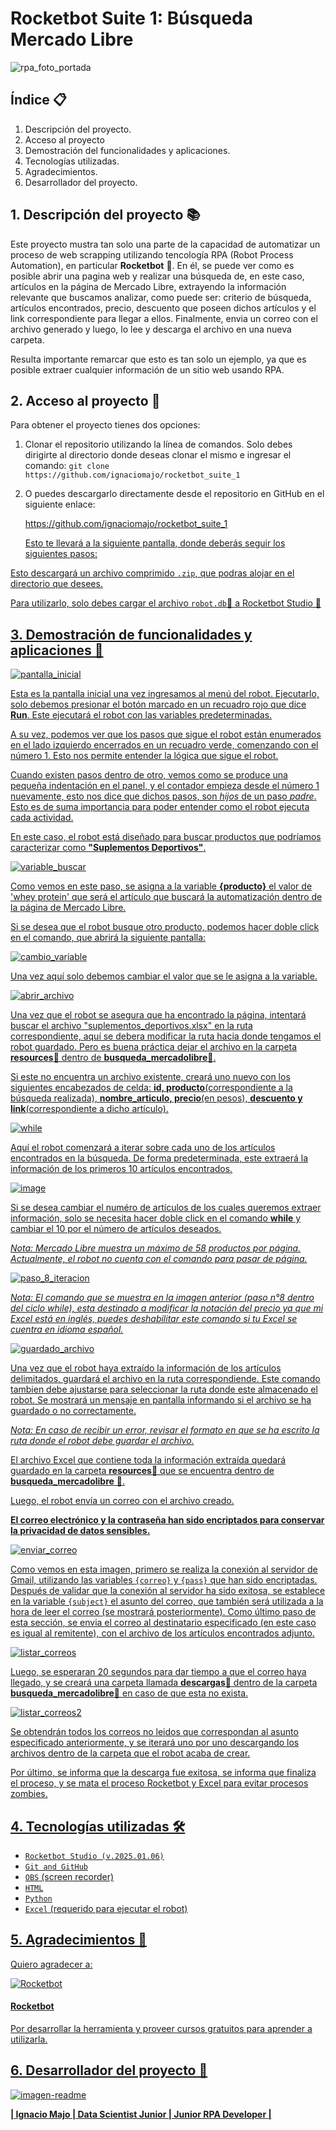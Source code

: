 # Rocketbot Suite 1: Búsqueda Mercado Libre

![rpa_foto_portada](https://github.com/user-attachments/assets/5856b017-6874-4660-8dd6-6d0b7e582bd8)

## Índice 📋

1. Descripción del proyecto.
2. Acceso al proyecto
3. Demostración del funcionalidades y aplicaciones.
4. Tecnologías utilizadas.
5. Agradecimientos.
6. Desarrollador del proyecto.

## 1. Descripción del proyecto 📚

Este proyecto mustra tan solo una parte de la capacidad de automatizar un proceso de web scrapping utilizando tencología RPA (Robot Process Automation), en particular **Rocketbot** 🚀. En él, se puede ver como es posible abrir una pagina web y realizar una búsqueda de, en este caso, artículos en la página de Mercado Libre, extrayendo la información relevante que buscamos analizar, como puede ser: criterio de búsqueda, artículos encontrados, precio, descuento que poseen dichos artículos y el link correspondiente para llegar a ellos. Finalmente, envia un correo con el archivo generado y luego, lo lee y descarga el archivo en una nueva carpeta.

Resulta importante remarcar que esto es tan solo un ejemplo, ya que es posible extraer cualquier información de un sitio web usando RPA.

## 2. Acceso al proyecto 📂

Para obtener el proyecto tienes dos opciones:

1. Clonar el repositorio utilizando la línea de comandos. Solo debes dirigirte al directorio donde deseas clonar el mismo e ingresar el comando:
   `git clone https://github.com/ignaciomajo/rocketbot_suite_1`

2. O puedes descargarlo directamente desde el repositorio en GitHub en el siguiente enlace:
   <p><a href="https://github.com/ignaciomajo/rocketbot_suite_1">https://github.com/ignaciomajo/rocketbot_suite_1</p>

   Esto te llevará a la siguiente pantalla, donde deberás seguir los siguientes pasos:
   
Esto descargará un archivo comprimido `.zip`, que podras alojar en el directorio que desees.

Para utilizarlo, solo debes cargar el archivo `robot.db`📄 a Rocketbot Studio 🚀


## 3. Demostración de funcionalidades y aplicaciones 📝


![pantalla_inicial](https://github.com/user-attachments/assets/1d3a6160-2775-43c2-9a00-98724c82aee4)



Esta es la pantalla inicial una vez ingresamos al menú del robot. Ejecutarlo, solo debemos presionar el botón marcado en un recuadro rojo que dice **Run**. Este ejecutará el robot con las variables predeterminadas.

A su vez, podemos ver que los pasos que sigue el robot están enumerados en el lado izquierdo encerrados en un recuadro verde, comenzando con el número 1. Esto nos permite entender la lógica que sigue el robot.

Cuando existen pasos dentro de otro, vemos como se produce una pequeña indentación en el panel, y el contador empieza desde el número 1 nuevamente, esto nos dice que dichos pasos, son *hijos* de un paso *padre*. Esto es de suma importancia para poder entender como el robot ejecuta cada actividad.

En este caso, el robot está diseñado para buscar productos que podríamos caracterizar como **"Suplementos Deportivos"**. 

![variable_buscar](https://github.com/user-attachments/assets/54bc2397-8518-41b6-ae1b-066a16dcdbbb)

Como vemos en este paso, se asigna a la variable **{producto}** el valor de 'whey protein' que será el artículo que buscará la automatización dentro de la página de Mercado Libre.

Si se desea que el robot busque otro producto, podemos hacer doble click en el comando, que abrirá la siguiente pantalla:

![cambio_variable](https://github.com/user-attachments/assets/1b8dc7fe-a0d8-44b1-955e-39ddd5562143)

Una vez aquí solo debemos cambiar el valor que se le asigna a la variable.

![abrir_archivo](https://github.com/user-attachments/assets/2e7df83a-72cc-471d-b2c1-81560bde04d5)


Una vez que el robot se asegura que ha encontrado la página, intentará buscar el archivo "suplementos_deportivos.xlsx" en la ruta correspondiente, aquí se debera modificar la ruta hacia donde tengamos el robot guardado. Pero es buena práctica dejar el archivo en la carpeta **resources**📁 dentro de **busqueda_mercadolibre**📁.

Si este no encuentra un archivo existente, creará uno nuevo con los siguientes encabezados de celda: **id, producto**(correspondiente a la búsqueda realizada), **nombre_articulo, precio**(en pesos), **descuento y link**(correspondiente a dicho artículo).


![while](https://github.com/user-attachments/assets/346aa100-e0fa-4b38-b013-20e1f8753473)

Aquí el robot comenzará a iterar sobre cada uno de los artículos encontrados en la búsqueda. De forma predeterminada, este extraerá la información de los primeros 10 artículos encontrados. 

![image](https://github.com/user-attachments/assets/fcf188c5-a231-47b9-9581-d292f2e58222)

Si se desea cambiar el numéro de artículos de los cuales queremos extraer información, solo se necesita hacer doble click en el comando **while** y cambiar el 10 por el número de artículos deseados.

*Nota: Mercado Libre muestra un máximo de 58 productos por página. Actualmente, el robot no cuenta con el comando para pasar de página.*


![paso_8_iteracion](https://github.com/user-attachments/assets/73a527b8-92b6-45b4-95d3-1fbbfa292d6f)


*Nota: El comando que se muestra en la imagen anterior (paso n°8 dentro del ciclo while), esta destinado a modificar la notación del precio ya que mi Excel está en inglés, puedes deshabilitar este comando si tu Excel se cuentra en idioma español.*

![guardado_archivo](https://github.com/user-attachments/assets/a3f24a06-76ca-4001-926f-4f22606c4ce7)


Una vez que el robot haya extraído la información de los artículos delimitados, guardará el archivo en la ruta correspondiende. Este comando tambien debe ajustarse para seleccionar la ruta donde este almacenado el robot. Se mostrará un mensaje en pantalla informando si el archivo se ha guardado o no correctamente.

*Nota: En caso de recibir un error, revisar el formato en que se ha escrito la ruta donde el robot debe guardar el archivo.*


El archivo Excel que contiene toda la información extraída quedará guardado en la carpeta **resources**📁 que se encuentra dentro de **busqueda_mercadolibre** 📁.


Luego, el robot envía un correo con el archivo creado.

**El correo electrónico y la contraseña han sido encriptados para conservar la privacidad de datos sensibles.**

![enviar_correo](https://github.com/user-attachments/assets/9fa8720c-2240-4e5e-91b1-ce065201befc)

Como vemos en esta imagen, primero se realiza la conexión al servidor de Gmail, utilizando las variables `{correo}` y `{pass}` que han sido encriptadas.
Después de validar que la conexión al servidor ha sido exitosa, se establece en la variable `{subject}` el asunto del correo, que también será utilizada a la hora de leer el correo (se mostrará posteriormente).
Como último paso de esta sección, se envia el correo al destinatario especificado (en este caso es igual al remitente), con el archivo de los artículos encontrados adjunto.

![listar_correos](https://github.com/user-attachments/assets/d9005be8-561e-4588-95b7-189d4df300f4)

Luego, se esperaran 20 segundos para dar tiempo a que el correo haya llegado, y se creará una carpeta llamada **descargas**📁 dentro de la carpeta **busqueda_mercadolibre**📁 en caso de que esta no exista.

![listar_correos2](https://github.com/user-attachments/assets/a6cfe6fb-25a1-4a8a-8c8a-2777bde4cab0)

Se obtendrán todos los correos no leidos que correspondan al asunto especificado anteriormente, y se iterará uno por uno descargando los archivos dentro de la carpeta que el robot acaba de crear.

Por último, se informa que la descarga fue exitosa, se informa que finaliza el proceso, y se mata el proceso Rocketbot y Excel para evitar procesos zombies.

## 4. Tecnologías utilizadas 🛠️

* `Rocketbot Studio (v.2025.01.06)`
* `Git and GitHub`
* `OBS` (screen recorder)
* `HTML`
* `Python`
* `Excel` (requerido para ejecutar el robot)

## 5. Agradecimientos 🤝

Quiero agradecer a:

![Rocketbot](https://github.com/user-attachments/assets/5e61e12c-8fe3-4505-8463-0cf648ecda96)

#### Rocketbot

Por desarrollar la herramienta y proveer cursos gratuitos para aprender a utilizarla.


## 6. Desarrollador del proyecto 👷

![imagen-readme](https://github.com/user-attachments/assets/133bc743-0424-4120-a7a6-7245d2f28f8c)

**| Ignacio Majo | Data Scientist Junior | Junior RPA Developer |**


